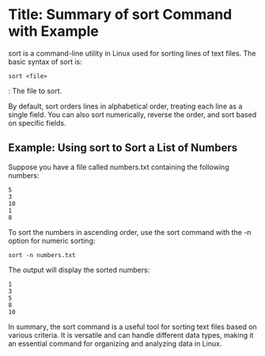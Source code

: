 # Title: Summary of sort Command with Example

sort is a command-line utility in Linux used for sorting lines of text files. The basic syntax of sort is:

```shell
sort <file>
```

<file>: The file to sort.

By default, sort orders lines in alphabetical order, treating each line as a single field. You can also sort numerically, reverse the order, and sort based on specific fields.

## Example: Using sort to Sort a List of Numbers

Suppose you have a file called numbers.txt containing the following numbers:

```
5
3
10
1
8
```

To sort the numbers in ascending order, use the sort command with the -n option for numeric sorting:

```shell
sort -n numbers.txt
```

The output will display the sorted numbers:

```
1
3
5
8
10
```

In summary, the sort command is a useful tool for sorting text files based on various criteria. It is versatile and can handle different data types, making it an essential command for organizing and analyzing data in Linux.
